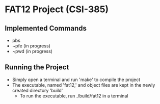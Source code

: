 # FAT12 Project (CSI-385)
## Implemented Commands
* pbs <br />
* ~pfe (in progress) <br />
* ~pwd (in progress)
## Running the Project
* Simply open a terminal and run 'make' to compile the project <br />
* The executable, named 'fat12,' and object files are kept in the newly created directory 'build'
  * To run the executable, run ./build/fat12 in a terminal
